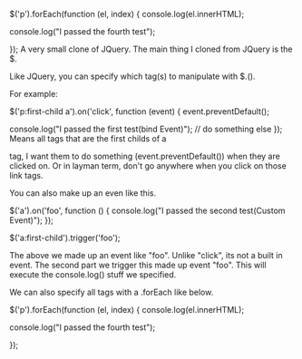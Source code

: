 
$('p').forEach(function (el, index) {
  console.log(el.innerHTML);


console.log("I passed the fourth test");




});
A very small clone of JQuery. 
The main thing I cloned from JQuery is the $. 

Like JQuery, you can specify which tag(s) to manipulate with $.(). 

For example: 

$('p:first-child a').on('click', function (event) {
	event.preventDefault();

  console.log("I passed the first test(bind Event)");
  // do something else
});
Means all <a> tags that are the first childs of a <p> tag, I want them to do something (event.preventDefault()) when they are clicked on. Or in layman term, don't go anywhere when you click on those link tags. 

You can also make up an even like this. 


$('a').on('foo', function () {
 console.log("I passed the second test(Custom Event)");
});

$('a:first-child').trigger('foo');
 
The above we made up an event like "foo". Unlike "click", its not a built in event.
The second part we trigger this made up event "foo". 
This will execute the console.log() stuff we specified.

We can also specify all tags with a .forEach like below. 
	
	
$('p').forEach(function (el, index) {
  console.log(el.innerHTML);


console.log("I passed the fourth test");




});
	
